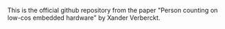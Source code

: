 This is the official github repository from the paper "Person counting on low-cos embedded hardware" by Xander Verberckt.